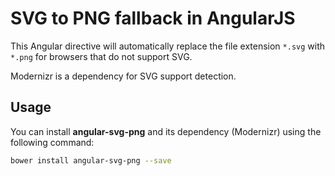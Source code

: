 # SVG to PNG fallback in AngularJS

This Angular directive will automatically replace the file extension `*.svg` with `*.png` for browsers that do not support SVG.

Modernizr is a dependency for SVG support detection.


## Usage

You can install **angular-svg-png** and its dependency (Modernizr) using the following command:

```bash
bower install angular-svg-png --save
```